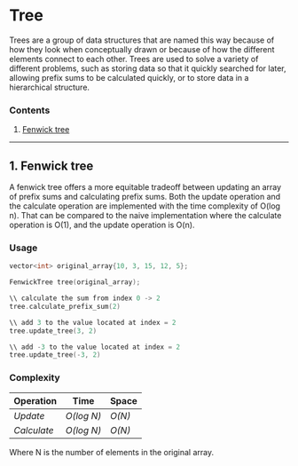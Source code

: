 # Tree
Trees are a group of data structures that are named this way because of how they look when conceptually drawn or because of how the different elements connect to each other. Trees are used to solve a variety of different problems, such as storing data so that it quickly searched for later, allowing prefix sums to be calculated quickly, or to store data in a hierarchical structure. 

### Contents

1. [Fenwick tree](#1-fenwick-tree)

---

## 1. Fenwick tree
A fenwick tree offers a more equitable tradeoff between updating an array of prefix sums and calculating prefix sums. Both the update operation and the calculate operation are implemented with the time complexity of O(log n). That can be compared to the naive implementation where the calculate operation is O(1), and the update operation is O(n).

### Usage 

```c++
vector<int> original_array{10, 3, 15, 12, 5};

FenwickTree tree(original_array);

\\ calculate the sum from index 0 -> 2
tree.calculate_prefix_sum(2)

\\ add 3 to the value located at index = 2
tree.update_tree(3, 2)

\\ add -3 to the value located at index = 2
tree.update_tree(-3, 2)

```

### Complexity
Operation   | Time         | Space
----------- | ------------ |-------------------
_Update_    | _O(log N)_   | _O(N)_
_Calculate_ | _O(log N)_   | _O(N)_

Where N is the number of elements in the original array.
